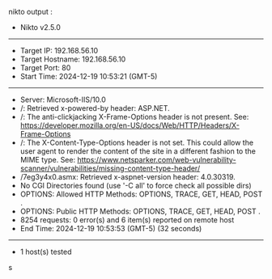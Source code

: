 nikto output :



- Nikto v2.5.0
---------------------------------------------------------------------------
+ Target IP:          192.168.56.10
+ Target Hostname:    192.168.56.10
+ Target Port:        80
+ Start Time:         2024-12-19 10:53:21 (GMT-5)
---------------------------------------------------------------------------
+ Server: Microsoft-IIS/10.0
+ /: Retrieved x-powered-by header: ASP.NET.
+ /: The anti-clickjacking X-Frame-Options header is not present. See: <https://developer.mozilla.org/en-US/docs/Web/HTTP/Headers/X-Frame-Options>
+ /: The X-Content-Type-Options header is not set. This could allow the user agent to render the content of the site in a different fashion to the MIME type. See: <https://www.netsparker.com/web-vulnerability-scanner/vulnerabilities/missing-content-type-header/>
+ /7eg3y4x0.asmx: Retrieved x-aspnet-version header: 4.0.30319.
+ No CGI Directories found (use '-C all' to force check all possible dirs)
+ OPTIONS: Allowed HTTP Methods: OPTIONS, TRACE, GET, HEAD, POST .
+ OPTIONS: Public HTTP Methods: OPTIONS, TRACE, GET, HEAD, POST .
+ 8254 requests: 0 error(s) and 6 item(s) reported on remote host
+ End Time:           2024-12-19 10:53:53 (GMT-5) (32 seconds)
---------------------------------------------------------------------------
+ 1 host(s) tested


s